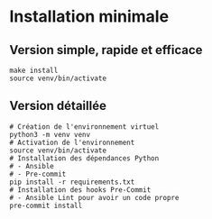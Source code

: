 # Installation minimale

## Version simple, rapide et efficace

```shell
make install
source venv/bin/activate
```

## Version détaillée

```shell
# Création de l'environnement virtuel
python3 -m venv venv
# Activation de l'environnement
source venv/bin/activate
# Installation des dépendances Python
# - Ansible
# - Pre-commit
pip install -r requirements.txt
# Installation des hooks Pre-Commit
# - Ansible Lint pour avoir un code propre
pre-commit install
```